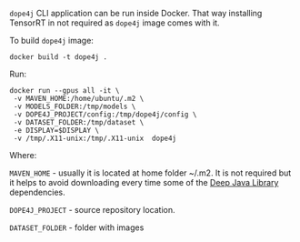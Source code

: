 `dope4j` CLI application can be run inside Docker. That way installing TensorRT in not required as `dope4j` image comes with it.

To build `dope4j` image:
```
docker build -t dope4j .
```

Run:
```
docker run --gpus all -it \
 -v MAVEN_HOME:/home/ubuntu/.m2 \
 -v MODELS_FOLDER:/tmp/models \
 -v DOPE4J_PROJECT/config:/tmp/dope4j/config \
 -v DATASET_FOLDER:/tmp/dataset \
 -e DISPLAY=$DISPLAY \
 -v /tmp/.X11-unix:/tmp/.X11-unix  dope4j
```

Where:

`MAVEN_HOME` - usually it is located at home folder ~/.m2. It is not required but it helps to avoid downloading every time some of the [Deep Java Library](https://djl.ai/) dependencies.

`DOPE4J_PROJECT` - source repository location.

`DATASET_FOLDER` - folder with images

